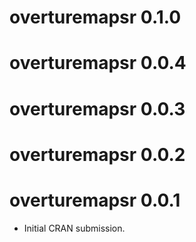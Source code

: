 # overturemapsr 0.1.0

# overturemapsr 0.0.4

# overturemapsr 0.0.3

# overturemapsr 0.0.2

# overturemapsr 0.0.1

* Initial CRAN submission.
